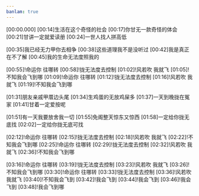 ```yaml
---
banlam: true
---
```

[00:00.000]
[00:14]生活在这个奇怪的社会
[00:17]你甘无一款奇怪的体会
[00:21]甘讲一定就爱读册
[00:24]一世人找人拼高低

[00:35]我已经无力甲你去相争
[00:38]这些道理我不是没听过
[00:42]我是真正在不了解
[00:45]我的生命无法度照我的

[00:55]!命运你 往哪转
[00:58]!拢无法度去控制
[01:02]!风若吹 我就飞
[01:05]!不知我会飞到哪
[01:09]!命运你 往哪转
[01:12]!拢无法度去控制
[01:16]!风若吹 我就飞
[01:19]!不知我会飞到哪

[01:31]朋友亲戚甲厝边头尾
[01:34]生鸡蛋的无放鸡屎多
[01:37]一天到晚拢在冤家
[01:41]甘着一定爱按呢

[01:51]有一天我要放舍我一切
[01:55]免阁整天惊东又惊西
[01:58]一定给你拢无底找
[02:02]一定给你拢无底可找

[02:12]!命运你 往哪转
[02:15]!拢无法度去控制
[02:18]!风若吹 我就飞
[02:22]!不知我会飞到哪
[02:25]!命运你 往哪转
[02:29]!拢无法度去控制
[02:32]!风若吹 我就飞
[02:36]!不知我会飞到哪

[03:16]!命运你 往哪转
[03:19]!拢无法度去控制
[03:23]!风若吹 我就飞
[03:26]!不知我会飞到哪
[03:30]!命运你 往哪转
[03:33]!拢无法度去控制
[03:36]!风若吹 我就飞
[03:40]!不知我会飞到
[03:42]!我会飞到
[03:44]!我会飞到
[03:46]!我会飞到
[03:48]!我会飞到哪